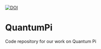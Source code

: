 [![DOI](https://zenodo.org/badge/595292039.svg)](https://zenodo.org/badge/latestdoi/595292039)
# QuantumPi
Code repository for our work on Quantum Pi
